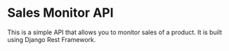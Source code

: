 # Sales Monitor API

This is a simple API that allows you to monitor sales of a product. It is built using Django Rest Framework.